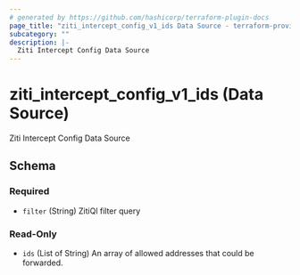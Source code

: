 ```yaml
---
# generated by https://github.com/hashicorp/terraform-plugin-docs
page_title: "ziti_intercept_config_v1_ids Data Source - terraform-provider-ziti"
subcategory: ""
description: |-
  Ziti Intercept Config Data Source
---
```


# ziti_intercept_config_v1_ids (Data Source)

Ziti Intercept Config Data Source



<!-- schema generated by tfplugindocs -->
## Schema

### Required

- `filter` (String) ZitiQl filter query

### Read-Only

- `ids` (List of String) An array of allowed addresses that could be forwarded.
